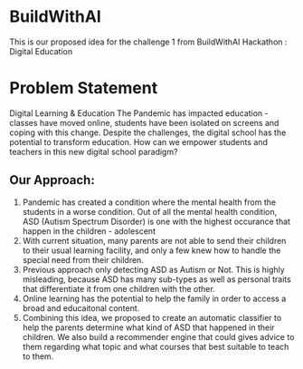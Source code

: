 # BuildWithAI
This is our proposed idea for the challenge 1 from BuildWithAI Hackathon : Digital Education

# Problem Statement
Digital Learning & Education
The Pandemic has impacted education - classes have moved online, students have been isolated on screens and coping with this change. Despite the challenges, the digital school has the potential to transform education. How can we empower students and teachers in this new digital school paradigm?

## Our Approach:
1. Pandemic has created a condition where the mental health from the students in a worse condition. Out of all the mental health condition, ASD (Autism Spectrum Disorder) is one with the highest occurance that happen in the children - adolescent
2. With current situation, many parents are not able to send their children to their usual learning facility, and only a few knew how to handle the special need from their children.
3. Previous approach only detecting ASD as Autism or Not. This is highly misleading, because ASD has many sub-types as well as personal traits that differentiate it from one children with the other.
4. Online learning has the potential to help the family in order to access a broad and educaitonal content.
5. Combining this idea, we proposed to create an automatic classifier to help the parents determine what kind of ASD that happened in their children. We also build a recommender engine that could gives advice to them regarding what topic and what courses that best suitable to teach to them.
